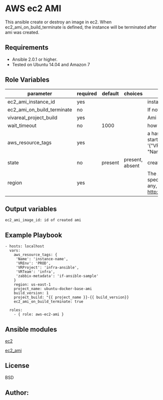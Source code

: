 AWS ec2 AMI 
=========

This ansible create or destroy an image in ec2. 
When ec2_ami_on_build_terminate is defined, the instance will be terminated after ami was created.

Requirements
------------

- Ansible 2.0.1 or higher.
- Tested on Ubuntu 14.04 and Amazon 7

Role Variables
--------------

| parameter             | required | default | choices | comments |
| --------------------- | -------- | ------- | -------- |-------- |
| ec2_ami_instance_id| yes | | | instance id of the image to create|
| ec2_ami_on_build_terminate| no | |  | If not specified then the ec2 will not terminate after ami build|
| vivareal_project_build | yes | | | Ami name |
| wait_timeout | no |1000 | | how long before wait gives up, in seconds|
| aws_resource_tags  | yes  |   | | a hash/dictionary of tags to add to the new instance or for starting/stopping instance by tag; '{"key":"value"}' and '{"VREnv":"PROD","VRProject":"sample","VRTeam":"infra", "Name":"ami name"}' |
| state |  no |  present |present, absent | create or deregister/delete image  |
| region |  yes |   || The AWS region to use. Must be specified if ec2_url is not used. If not specified then the value of the EC2_REGION environment variable, if any, is used. See http://docs.aws.amazon.com/general/latest/gr/rande.html#ec2_region  |


Output variables
--------------
    ec2_ami_image_id: id of created ami 

Example Playbook
----------------

    - hosts: localhost
      vars:
        aws_resource_tags: {
         'Name': 'instance-name',
         'VREnv': 'PROD',
         'VRProject': 'infra-ansible',
         'VRTeam': 'infra',
         'zabbix-metadata': 'if-ansible-sample'
        }
        region: us-east-1
        project_name: ubuntu-docker-base-ami
        build_version: 1
        project_build: "{{ project_name }}-{{ build_version}}
        ec2_ami_on_build_terminate: true
        
      roles:
        - { role: aws-ec2-ami }
   
Ansible modules
--------------

[ec2](http://docs.ansible.com/ansible/ec2_module.html)

[ec2_ami](http://docs.ansible.com/ansible/ec2_ami_module.html)


License
-------

BSD

Author:
------------------

